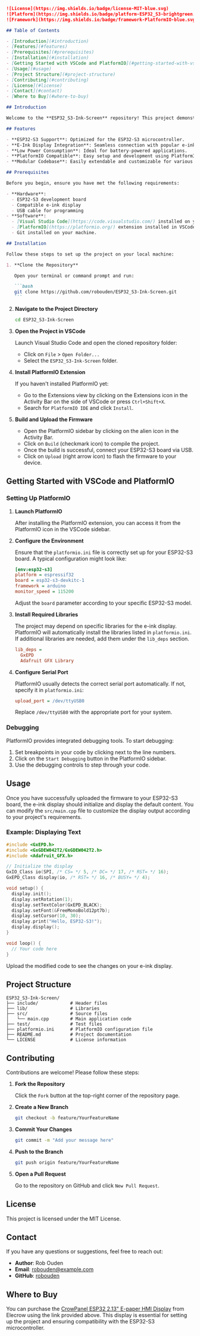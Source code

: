 ````markdown
![License](https://img.shields.io/badge/license-MIT-blue.svg)
![Platform](https://img.shields.io/badge/platform-ESP32_S3-brightgreen.svg)
![Framework](https://img.shields.io/badge/framework-PlatformIO-blue.svg)

## Table of Contents

- [Introduction](#introduction)
- [Features](#features)
- [Prerequisites](#prerequisites)
- [Installation](#installation)
- [Getting Started with VSCode and PlatformIO](#getting-started-with-vscode-and-platformio)
- [Usage](#usage)
- [Project Structure](#project-structure)
- [Contributing](#contributing)
- [License](#license)
- [Contact](#contact)
- [Where to Buy](#where-to-buy)

## Introduction

Welcome to the **ESP32_S3-Ink-Screen** repository! This project demonstrates how to interface an ESP32-S3 microcontroller with an e-ink display. It provides example code and configurations to help you get started with developing low-power, high-visibility applications using e-ink technology.

## Features

- **ESP32-S3 Support**: Optimized for the ESP32-S3 microcontroller.
- **E-Ink Display Integration**: Seamless connection with popular e-ink screens.
- **Low Power Consumption**: Ideal for battery-powered applications.
- **PlatformIO Compatible**: Easy setup and development using PlatformIO in VSCode.
- **Modular Codebase**: Easily extendable and customizable for various projects.

## Prerequisites

Before you begin, ensure you have met the following requirements:

- **Hardware**:
  - ESP32-S3 development board
  - Compatible e-ink display
  - USB cable for programming
- **Software**:
  - [Visual Studio Code](https://code.visualstudio.com/) installed on your computer.
  - [PlatformIO](https://platformio.org/) extension installed in VSCode.
  - Git installed on your machine.

## Installation

Follow these steps to set up the project on your local machine:

1. **Clone the Repository**

   Open your terminal or command prompt and run:

   ```bash
   git clone https://github.com/robouden/ESP32_S3-Ink-Screen.git
   ```
````

2. **Navigate to the Project Directory**

   ```bash
   cd ESP32_S3-Ink-Screen
   ```

3. **Open the Project in VSCode**

   Launch Visual Studio Code and open the cloned repository folder:

   - Click on `File` > `Open Folder...`
   - Select the `ESP32_S3-Ink-Screen` folder.

4. **Install PlatformIO Extension**

   If you haven't installed PlatformIO yet:

   - Go to the Extensions view by clicking on the Extensions icon in the Activity Bar on the side of VSCode or press `Ctrl+Shift+X`.
   - Search for `PlatformIO IDE` and click `Install`.

5. **Build and Upload the Firmware**

   - Open the PlatformIO sidebar by clicking on the alien icon in the Activity Bar.
   - Click on `Build` (checkmark icon) to compile the project.
   - Once the build is successful, connect your ESP32-S3 board via USB.
   - Click on `Upload` (right arrow icon) to flash the firmware to your device.

## Getting Started with VSCode and PlatformIO

### Setting Up PlatformIO

1. **Launch PlatformIO**

   After installing the PlatformIO extension, you can access it from the PlatformIO icon in the VSCode sidebar.

2. **Configure the Environment**

   Ensure that the `platformio.ini` file is correctly set up for your ESP32-S3 board. A typical configuration might look like:

   ```ini
   [env:esp32-s3]
   platform = espressif32
   board = esp32-s3-devkitc-1
   framework = arduino
   monitor_speed = 115200
   ```

   Adjust the `board` parameter according to your specific ESP32-S3 model.

3. **Install Required Libraries**

   The project may depend on specific libraries for the e-ink display. PlatformIO will automatically install the libraries listed in `platformio.ini`. If additional libraries are needed, add them under the `lib_deps` section.

   ```ini
   lib_deps =
     GxEPD
     Adafruit GFX Library
   ```

4. **Configure Serial Port**

   PlatformIO usually detects the correct serial port automatically. If not, specify it in `platformio.ini`:

   ```ini
   upload_port = /dev/ttyUSB0
   ```

   Replace `/dev/ttyUSB0` with the appropriate port for your system.

### Debugging

PlatformIO provides integrated debugging tools. To start debugging:

1. Set breakpoints in your code by clicking next to the line numbers.
2. Click on the `Start Debugging` button in the PlatformIO sidebar.
3. Use the debugging controls to step through your code.

## Usage

Once you have successfully uploaded the firmware to your ESP32-S3 board, the e-ink display should initialize and display the default content. You can modify the `src/main.cpp` file to customize the display output according to your project's requirements.

### Example: Displaying Text

```cpp
#include <GxEPD.h>
#include <GxGDEW042T2/GxGDEW042T2.h>
#include <Adafruit_GFX.h>

// Initialize the display
GxIO_Class io(SPI, /* CS= */ 5, /* DC= */ 17, /* RST= */ 16);
GxEPD_Class display(io, /* RST= */ 16, /* BUSY= */ 4);

void setup() {
  display.init();
  display.setRotation(1);
  display.setTextColor(GxEPD_BLACK);
  display.setFont(&FreeMonoBold12pt7b);
  display.setCursor(10, 30);
  display.print("Hello, ESP32-S3!");
  display.display();
}

void loop() {
  // Your code here
}
```

Upload the modified code to see the changes on your e-ink display.

## Project Structure

```
ESP32_S3-Ink-Screen/
├── include/            # Header files
├── lib/                # Libraries
├── src/                # Source files
│   └── main.cpp        # Main application code
├── test/               # Test files
├── platformio.ini      # PlatformIO configuration file
├── README.md           # Project documentation
└── LICENSE             # License information
```

## Contributing

Contributions are welcome! Please follow these steps:

1. **Fork the Repository**

   Click the `Fork` button at the top-right corner of the repository page.

2. **Create a New Branch**

   ```bash
   git checkout -b feature/YourFeatureName
   ```

3. **Commit Your Changes**

   ```bash
   git commit -m "Add your message here"
   ```

4. **Push to the Branch**

   ```bash
   git push origin feature/YourFeatureName
   ```

5. **Open a Pull Request**

   Go to the repository on GitHub and click `New Pull Request`.

## License

This project is licensed under the MIT License.

## Contact

If you have any questions or suggestions, feel free to reach out:

- **Author**: Rob Ouden
- **Email**: robouden@example.com
- **GitHub**: [robouden](https://github.com/robouden)

## Where to Buy

You can purchase the [CrowPanel ESP32 2.13" E-paper HMI Display](https://www.elecrow.com/crowpanel-esp32-2-13-e-paper-hmi-display-with-122-250-resolution-black-white-color-driven-by-spi-interface.html?srsltid=AfmBOorFAVknIuU0zAzCok_W3I7MrcxQjEt1l9C7vXLtkImsX2zo0K8A) from Elecrow using the link provided above. This display is essential for setting up the project and ensuring compatibility with the ESP32-S3 microcontroller.

```

```
